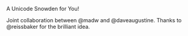 A Unicode Snowden for You!

Joint collaboration between @madw and @daveaugustine. Thanks to @reissbaker for the brilliant idea.
